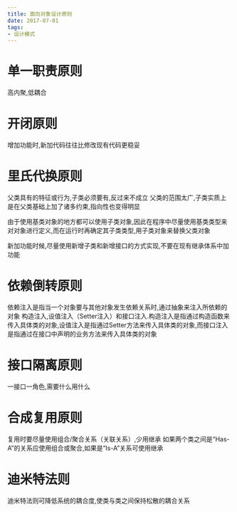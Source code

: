 ```yaml
---
title: 面向对象设计原则
date: 2017-07-01
tags:
- 设计模式
---
```




# 单一职责原则

高内聚,低耦合


# 开闭原则

增加功能时,新加代码往往比修改现有代码更稳妥


# 里氏代换原则

父类具有的特征或行为,子类必须要有,反过来不成立
父类的范围太广,子类实质上是在父类基础上加了诸多约束,指向性也变得明显

由于使用基类对象的地方都可以使用子类对象,因此在程序中尽量使用基类类型来对对象进行定义,而在运行时再确定其子类类型,用子类对象来替换父类对象

新加功能时候,尽量使用新增子类和新增接口的方式实现,不要在现有继承体系中加功能

# 依赖倒转原则

依赖注入是指当一个对象要与其他对象发生依赖关系时,通过抽象来注入所依赖的对象
构造注入,设值注入（Setter注入）和接口注入.构造注入是指通过构造函数来传入具体类的对象,设值注入是指通过Setter方法来传入具体类的对象,而接口注入是指通过在接口中声明的业务方法来传入具体类的对象

# 接口隔离原则

一接口一角色,需要什么用什么

# 合成复用原则

复用时要尽量使用组合/聚合关系（关联关系）,少用继承
如果两个类之间是“Has-A”的关系应使用组合或聚合,如果是“Is-A”关系可使用继承

# 迪米特法则

迪米特法则可降低系统的耦合度,使类与类之间保持松散的耦合关系